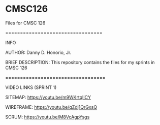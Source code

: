 # CMSC126
Files for CMSC 126 

=================================

INFO

AUTHOR: Danny D. Honorio, Jr.

BRIEF DESCRIPTION: This repository contains the files for my sprints in CMSC 126

==================================

VIDEO LINKS (SPRINT 1)

SITEMAP: https://youtu.be/m9WKrtqlICY

WIREFRAME: https://youtu.be/qZdj1QrGxsQ

SCRUM: https://youtu.be/M8VcAgpYsgs

